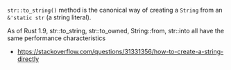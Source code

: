 `str::to_string()` method is the canonical way of creating a `String` from an `&'static str` (a string literal).

As of Rust 1.9, str::to_string, str::to_owned, String::from, str::into all have the same performance characteristics

- https://stackoverflow.com/questions/31331356/how-to-create-a-string-directly